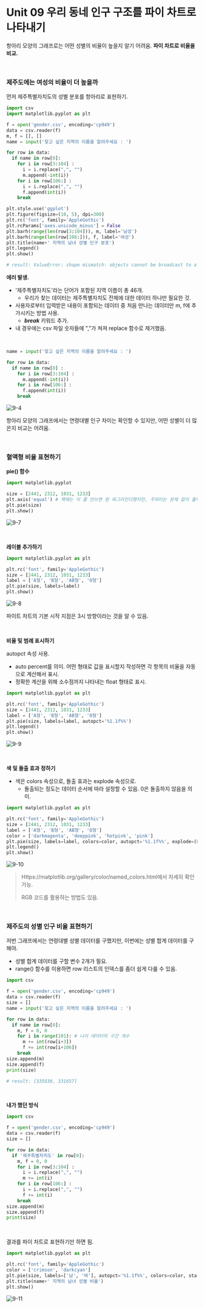# Unit 09 우리 동네 인구 구조를 파이 차트로 나타내기

항아리 모양의 그래프로는 어떤 성별의 비율이 높을지 알기 어려움. **파이 차트로 비율을 비교.**

<br>

### 제주도에는 여성의 비율이 더 높을까

먼저 제주특별자치도의 성별 분포를 항아리로 표현하기.

~~~python
import csv 
import matplotlib.pyplot as plt

f = open('gender.csv', encoding='cp949')
data = csv.reader(f)
m, f = [], []
name = input('찾고 싶은 지역의 이름을 알려주세요 : ')

for row in data:
  if name in row[0]:
    for i in row[3:104] :
      i = i.replace(",", "")
      m.append(-int(i))
    for i in row[106:] :
      i = i.replace(",", "")
      f.append(int(i))
    break

plt.style.use('ggplot')
plt.figure(figsize=(10, 5), dpi=300)
plt.rc('font', family='AppleGothic')
plt.rcParams['axes.unicode_minus'] = False
plt.barh(range(len(row[3:104])), m, label='남성')
plt.barh(range(len(row[106:])), f, label='여성')
plt.title(name+' 지역의 남녀 성별 인구 분포')
plt.legend()
plt.show()

# result: ValueError: shape mismatch: objects cannot be broadcast to a single shape
~~~

**에러 발생.**

- '제주특별자치도'라는 단어가 포함된 지역 이름이 총 46개. 
  - 우리가 찾는 데이터는 제주특별자치도 전체에 대한 데이터 하나만 필요한 것.
- 사용자로부터 입력받은 내용이 포함되는 데이터 중 처음 만나는 데이터만 m, f에 추가시키는 방법 사용.
  - ***break*** 키워드 추가.
- 내 경우에는 csv 파일 숫자들에 ","가 쳐져 replace 함수로 제거했음.

<br>

~~~python
name = input('찾고 싶은 지역의 이름을 알려주세요 : ')

for row in data:
  if name in row[0] :
    for i in row[3:104] :
      m.append(-int(i))
    for i in row[106:] :
      f.append(int(i))
    break 
~~~

![9-4](https://i.imgur.com/iYuDkfq.png)

항아리 모양의 그래프에서는 연령대별 인구 차이는 확인할 수 있지만, 어떤 성별이 더 많은지 비교는 어려움.

<br>

### 혈액형 비율 표현하기

**pie() 함수**

~~~python
import matplotlib.pyplot 

size = [2441, 2312, 1031, 1233]
plt.axis('equal') # 책에는 이 줄 안쓰면 원 찌그러진다했지만, 주피터는 문제 없이 출력됨.
plt.pie(size)
plt.show()
~~~

![9-7](https://i.imgur.com/6h8eZVV.png)

<br>

**레이블 추가하기**

~~~python
import matplotlib.pyplot as plt

plt.rc('font', family='AppleGothic')
size = [2441, 2312, 1031, 1233]
label = ['A형', 'B형', 'AB형', 'O형']
plt.pie(size, labels=label)
plt.show()
~~~

![9-8](https://i.imgur.com/iqiwDg6.png)

파이트 차트의 기본 시작 지점은 3시 방향이라는 것을 알 수 있음.

<br>

**비율 및 범례 표시하기**

autopct 속성 사용.

- auto percent를 의미. 어떤 형태로 값을 표시할지 작성하면 각 항목의 비율을 자동으로 계산해서 표시.
- 정확한 계산을 위해 소수점까지 나타내는 float 형태로 표시.

~~~python
import matplotlib.pyplot as plt

plt.rc('font', family='AppleGothic')
size = [2441, 2312, 1031, 1233]
label = ['A형', 'B형', 'AB형', 'O형']
plt.pie(size, labels=label, autopct='%1.1f%%')
plt.legend()
plt.show()
~~~

![9-9](https://i.imgur.com/dGaLVnt.png)

<br>

**색 및 돌출 효과 정하기**

- 색은 colors 속성으로, 돌출 효과는 explode 속성으로.
  - 돌출되는 정도는 데이터 순서에 따라 설정할 수 있음. 0은 돌출하지 않음을 의미.

~~~python
import matplotlib.pyplot as plt

plt.rc('font', family='AppleGothic')
size = [2441, 2312, 1031, 1233]
label = ['A형', 'B형', 'AB형', 'O형']
color = ['darkmagenta', 'deeppink', 'hotpink', 'pink']
plt.pie(size, labels=label, colors=color, autopct='%1.1f%%', explode=(0, 0, 0,1 0))
plt.legend()
plt.show()
~~~

![9-10](https://i.imgur.com/QHNvJNU.png)

> Https://matplotlib.org/gallery/color/named_colors.html에서 자세히 확인 가능.
>
> RGB 코드를 활용하는 방법도 있음.

<br>

### 제주도의 성별 인구 비율 표현하기

저번 그래프에서는 연령대별 성별 데이터를 구했지만, 이번에는 성별 합계 데이터를 구해야.

- 성별 합계 데이터를 구할 변수 2개가 필요.
- range() 함수를 이용하면 row 리스트의 인덱스를 좀더 쉽게 다룰 수 있음.

~~~python
import csv

f = open('gender.csv', encoding='cp949')
data = csv.reader(f)
size = []
name = input('찾고 싶은 지역의 이름을 알려주세요 : ')

for row in data:
  if name in row[0]:
    m, f = 0, 0
    for i in range(101): # 나이 데이터의 구간 개수
      m += int(row[i+3])
      f += int(row[i+106])
    break
size.append(m)
size.append(f)
print(size)

# result: [335838, 331657]
~~~

<br>

**내가 했던 방식**

~~~python
import csv

f = open('gender.csv', encoding='cp949')
data = csv.reader(f)
size = []

for row in data:
  if '제주특별자치도' in row[0]:
    m, f = 0, 0
    for i in row[3:104] :
      i = i.replace(",", "")
      m += int(i)
    for i in row[106:] :
      i = i.replace(",", "")
      f += int(i)  
    break
size.append(m)
size.append(f)
print(size)
~~~

<br>

결과를 파이 차트로 표현하기만 하면 됨.

~~~python
import matplotlib.pyplot as plt

plt.rc('font', family='AppleGothic')
color = ['crimson', 'darkcyan']
plt.pie(size, labels=['남', '여'], autopct='%1.1f%%', colors=color, startangle=90)
plt.title(name+' 지역의 남녀 성별 비율')
plt.show()
~~~

![9-11](https://i.imgur.com/AKRQHR5.png)

